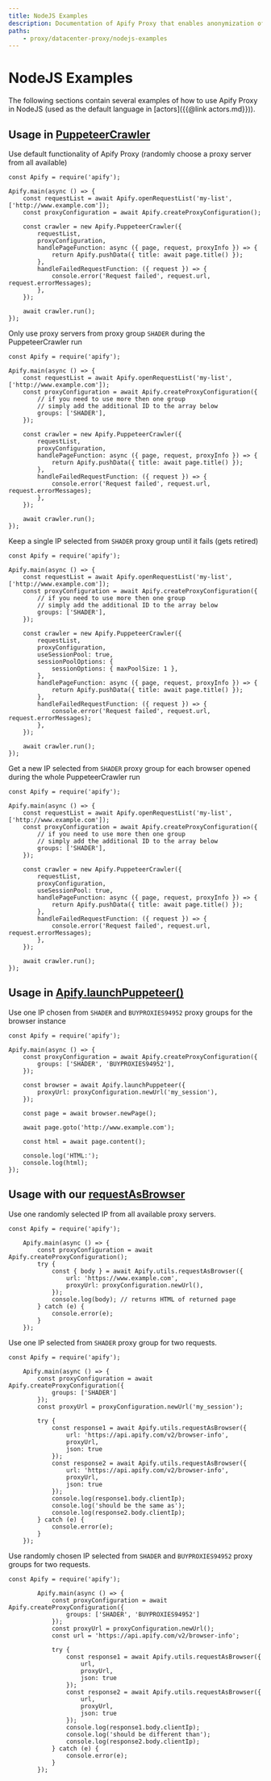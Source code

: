 ```yaml
---
title: NodeJS Examples
description: Documentation of Apify Proxy that enables anonymization of access to websites and IP rotation.
paths:
    - proxy/datacenter-proxy/nodejs-examples
---
```


# [](#nodejs-examples)NodeJS Examples

The following sections contain several examples of how to use Apify Proxy in NodeJS (used as the default language in [actors]({{@link actors.md}})).

## [](#usage-in-puppeteer-crawler)Usage in [PuppeteerCrawler](https://sdk.apify.com/docs/api/puppeteer-crawler)

Use default functionality of Apify Proxy (randomly choose a proxy server from all available)

    const Apify = require('apify');

    Apify.main(async () => {
        const requestList = await Apify.openRequestList('my-list', ['http://www.example.com']);
        const proxyConfiguration = await Apify.createProxyConfiguration();

        const crawler = new Apify.PuppeteerCrawler({
            requestList,
            proxyConfiguration,
            handlePageFunction: async ({ page, request, proxyInfo }) => {
                return Apify.pushData({ title: await page.title() });
            },
            handleFailedRequestFunction: ({ request }) => {
                console.error('Request failed', request.url, request.errorMessages);
            },
        });

        await crawler.run();
    });

Only use proxy servers from proxy group `SHADER` during the PuppeteerCrawler run

    const Apify = require('apify');

    Apify.main(async () => {
        const requestList = await Apify.openRequestList('my-list', ['http://www.example.com']);
        const proxyConfiguration = await Apify.createProxyConfiguration({
            // if you need to use more then one group
            // simply add the additional ID to the array below
            groups: ['SHADER'],
        });

        const crawler = new Apify.PuppeteerCrawler({
            requestList,
            proxyConfiguration,
            handlePageFunction: async ({ page, request, proxyInfo }) => {
                return Apify.pushData({ title: await page.title() });
            },
            handleFailedRequestFunction: ({ request }) => {
                console.error('Request failed', request.url, request.errorMessages);
            },
        });

        await crawler.run();
    });

Keep a single IP selected from `SHADER` proxy group until it fails (gets retired)

    const Apify = require('apify');

    Apify.main(async () => {
        const requestList = await Apify.openRequestList('my-list', ['http://www.example.com']);
        const proxyConfiguration = await Apify.createProxyConfiguration({
            // if you need to use more then one group
            // simply add the additional ID to the array below
            groups: ['SHADER'],
        });

        const crawler = new Apify.PuppeteerCrawler({
            requestList,
            proxyConfiguration,
            useSessionPool: true,
            sessionPoolOptions: {
                sessionOptions: { maxPoolSize: 1 },
            },
            handlePageFunction: async ({ page, request, proxyInfo }) => {
                return Apify.pushData({ title: await page.title() });
            },
            handleFailedRequestFunction: ({ request }) => {
                console.error('Request failed', request.url, request.errorMessages);
            },
        });

        await crawler.run();
    });

Get a new IP selected from `SHADER` proxy group for each browser opened during the whole PuppeteerCrawler run

    const Apify = require('apify');

    Apify.main(async () => {
        const requestList = await Apify.openRequestList('my-list', ['http://www.example.com']);
        const proxyConfiguration = await Apify.createProxyConfiguration({
            // if you need to use more then one group
            // simply add the additional ID to the array below
            groups: ['SHADER'],
        });

        const crawler = new Apify.PuppeteerCrawler({
            requestList,
            proxyConfiguration,
            useSessionPool: true,
            handlePageFunction: async ({ page, request, proxyInfo }) => {
                return Apify.pushData({ title: await page.title() });
            },
            handleFailedRequestFunction: ({ request }) => {
                console.error('Request failed', request.url, request.errorMessages);
            },
        });

        await crawler.run();
    });

## [](#usage-in-apify-launchPuppeteer) Usage in [Apify.launchPuppeteer()](https://sdk.apify.com/docs/api/apify#apifylaunchpuppeteeroptions)

Use one IP chosen from `SHADER` and `BUYPROXIES94952` proxy groups for the browser instance

    const Apify = require('apify');

    Apify.main(async () => {
        const proxyConfiguration = await Apify.createProxyConfiguration({
            groups: ['SHADER', 'BUYPROXIES94952'],
        });

        const browser = await Apify.launchPuppeteer({
            proxyUrl: proxyConfiguration.newUrl('my_session'),
        });

        const page = await browser.newPage();

        await page.goto('http://www.example.com');

        const html = await page.content();

        console.log('HTML:');
        console.log(html);
    });

## [](#usage-with-request) Usage with our [requestAsBrowser](https://sdk.apify.com/docs/api/utils#utilsrequestasbrowseroptions)

Use one randomly selected IP from all available proxy servers.

    const Apify = require('apify');

        Apify.main(async () => {
            const proxyConfiguration = await Apify.createProxyConfiguration();
            try {
                const { body } = await Apify.utils.requestAsBrowser({
                    url: 'https://www.example.com',
                    proxyUrl: proxyConfiguration.newUrl(),
                });
                console.log(body); // returns HTML of returned page
            } catch (e) {
                console.error(e);
            }
        });


Use one IP selected from `SHADER` proxy group for two requests.

    const Apify = require('apify');

        Apify.main(async () => {
            const proxyConfiguration = await Apify.createProxyConfiguration({
                groups: ['SHADER']
            });
            const proxyUrl = proxyConfiguration.newUrl('my_session');

            try {
                const response1 = await Apify.utils.requestAsBrowser({
                    url: 'https://api.apify.com/v2/browser-info',
                    proxyUrl,
                    json: true
                });
                const response2 = await Apify.utils.requestAsBrowser({
                    url: 'https://api.apify.com/v2/browser-info',
                    proxyUrl,
                    json: true
                });
                console.log(response1.body.clientIp);
                console.log('should be the same as');
                console.log(response2.body.clientIp);
            } catch (e) {
                console.error(e);
            }
        });

Use randomly chosen IP selected from `SHADER` and `BUYPROXIES94952` proxy groups for two requests.

    const Apify = require('apify');

            Apify.main(async () => {
                const proxyConfiguration = await Apify.createProxyConfiguration({
                    groups: ['SHADER', 'BUYPROXIES94952']
                });
                const proxyUrl = proxyConfiguration.newUrl();
                const url = 'https://api.apify.com/v2/browser-info';

                try {
                    const response1 = await Apify.utils.requestAsBrowser({
                        url,
                        proxyUrl,
                        json: true
                    });
                    const response2 = await Apify.utils.requestAsBrowser({
                        url,
                        proxyUrl,
                        json: true
                    });
                    console.log(response1.body.clientIp);
                    console.log('should be different than');
                    console.log(response2.body.clientIp);
                } catch (e) {
                    console.error(e);
                }
            });

